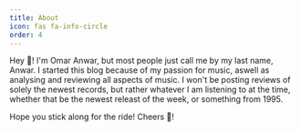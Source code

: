 ```yaml
---
title: About
icon: fas fa-info-circle
order: 4
---
```


Hey 👋! I'm Omar Anwar, but most people just call me by my last name, Anwar. I started this blog because of my passion for music, aswell as analysing and reviewing all aspects of music. I won't be posting reviews of solely the newest records, but rather whatever I am listening to at the time, whether that be the newest releast of the week, or something from 1995.

Hope you stick along for the ride! Cheers 🍻!
